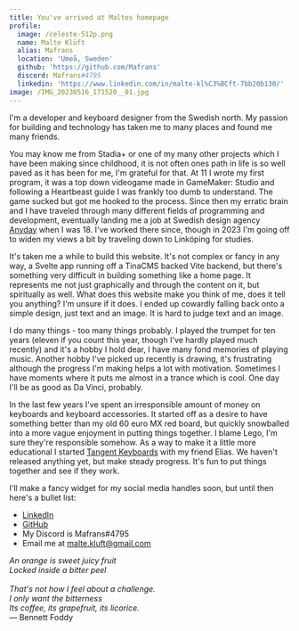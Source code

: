 ```yaml
---
title: You've arrived at Maltes homepage
profile:
  image: /celeste-512p.png
  name: Malte Klüft
  alias: Mafrans
  location: 'Umeå, Sweden'
  github: 'https://github.com/Mafrans'
  discord: Mafrans#4795
  linkedin: 'https://www.linkedin.com/in/malte-kl%C3%BCft-7bb20b130/'
image: /IMG_20230516_171520__01.jpg
---
```


I'm a developer and keyboard designer from the Swedish north. My passion for building and technology has taken me to many places and found me many friends.

You may know me from Stadia+ or one of my many other projects which I have been making since childhood, it is not often ones path in life is so well paved as it has been for me, I'm grateful for that. At 11 I wrote my first program, it was a top down videogame made in GameMaker: Studio and following a Heartbeast guide I was frankly too dumb to understand. The game sucked but got me hooked to the process. Since then my erratic brain and I have traveled through many different fields of programming and development, eventually landing me a job at Swedish design agency [Anyday](https://anyday.se "Anyday") when I was 18. I've worked there since, though in 2023 I'm going off to widen my views a bit by traveling down to Linköping for studies.

It's taken me a while to build this website. It's not complex or fancy in any way, a Svelte app running off a TinaCMS backed Vite backend, but there's something very difficult in building something like a home page. It represents me not just graphically and through the content on it, but spiritually as well. What does this website make you think of me, does it tell you anything? I'm unsure if it does. I ended up cowardly falling back onto a simple design, just text and an image. It is hard to judge text and an image.

I do many things - too many things probably. I played the trumpet for ten years (eleven if you count this year, though I've hardly played much recently) and it's a hobby I hold dear, I have many fond memories of playing music. Another hobby I've picked up recently is drawing, it's frustrating although the progress I'm making helps a lot with motivation. Sometimes I have moments where it puts me almost in a trance which is cool. One day I'll be as good as Da Vinci, probably.

In the last few years I've spent an irresponsible amount of money on keyboards and keyboard accessories. It started off as a desire to have something better than my old 60 euro MX red board, but quickly snowballed into a more vague enjoyment in putting things together. I blame Lego, I'm sure they're responsible somehow. As a way to make it a little more educational I started [Tangent Keyboards](https://github.com/TangentKeyboards "Tangent Keyboards") with my friend Elias. We haven't released anything yet, but make steady progress. It's fun to put things together and see if they work.

I'll make a fancy widget for my social media handles soon, but until then here's a bullet list:

* [LinkedIn](https://www.linkedin.com/in/malte-kl%C3%BCft-7bb20b130/ "LinkedIn")
* [GitHub](https://github.com/Mafrans "GitHub")
* My Discord is Mafrans#4795
* Email me at malte.kluft@gmail.com

*An orange is sweet juicy fruit*\
*Locked inside a bitter peel*\
\
*That's not how I feel about a challenge.*\
*I only want the bitterness*\
*Its coffee, its grapefruit, its licorice.*\
﻿— Bennett Foddy
